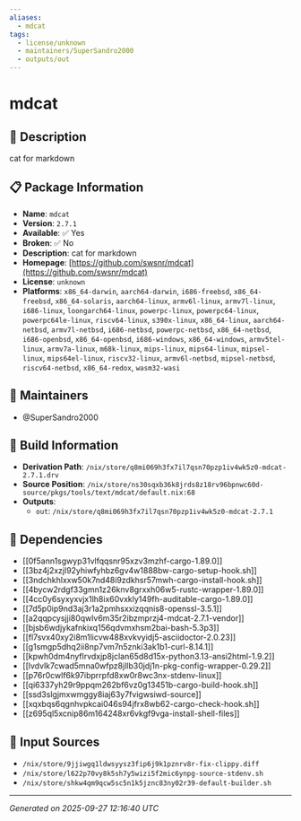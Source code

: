 ```yaml
---
aliases:
  - mdcat
tags:
  - license/unknown
  - maintainers/SuperSandro2000
  - outputs/out
---
```


# mdcat

## 📝 Description

cat for markdown

## 📋 Package Information

- **Name**: `mdcat`
- **Version**: `2.7.1`
- **Available**: ✅ Yes
- **Broken**: ✅ No
- **Description**: cat for markdown
- **Homepage**: [https://github.com/swsnr/mdcat](https://github.com/swsnr/mdcat)
- **License**: `unknown`
- **Platforms**: `x86_64-darwin`, `aarch64-darwin`, `i686-freebsd`, `x86_64-freebsd`, `x86_64-solaris`, `aarch64-linux`, `armv6l-linux`, `armv7l-linux`, `i686-linux`, `loongarch64-linux`, `powerpc-linux`, `powerpc64-linux`, `powerpc64le-linux`, `riscv64-linux`, `s390x-linux`, `x86_64-linux`, `aarch64-netbsd`, `armv7l-netbsd`, `i686-netbsd`, `powerpc-netbsd`, `x86_64-netbsd`, `i686-openbsd`, `x86_64-openbsd`, `i686-windows`, `x86_64-windows`, `armv5tel-linux`, `armv7a-linux`, `m68k-linux`, `mips-linux`, `mips64-linux`, `mipsel-linux`, `mips64el-linux`, `riscv32-linux`, `armv6l-netbsd`, `mipsel-netbsd`, `riscv64-netbsd`, `x86_64-redox`, `wasm32-wasi`
## 👥 Maintainers

- @SuperSandro2000


## 🔧 Build Information

- **Derivation Path**: `/nix/store/q8mi069h3fx7il7qsn70pzp1iv4wk5z0-mdcat-2.7.1.drv`
- **Source Position**: `/nix/store/ns30sqxb36k8jrds8z18rv96bpnwc60d-source/pkgs/tools/text/mdcat/default.nix:68`
- **Outputs**:
  - `out`:  `/nix/store/q8mi069h3fx7il7qsn70pzp1iv4wk5z0-mdcat-2.7.1`

## 🔗 Dependencies

- [[0f5ann1sgwyp31vlfqqsnr95xzv3mzhf-cargo-1.89.0]]
- [[3bz4j2xzjl92yhiwfyhbz6gv4w1888bw-cargo-setup-hook.sh]]
- [[3ndchkhlxxw50k7nd48i9zdkhsr57mwh-cargo-install-hook.sh]]
- [[4bycw2rdgf33gmn1z26knv8grxxh06w5-rustc-wrapper-1.89.0]]
- [[4cc0y6syxyxvjx1lh8ix60vxkly149fh-auditable-cargo-1.89.0]]
- [[7d5p0ip9nd3aj3r1a2pmhsxxizqqnis8-openssl-3.5.1]]
- [[a2qqpcysjji80qwlv6m35r2ibzmprzj4-mdcat-2.7.1-vendor]]
- [[bjsb6wdjykafnkixq156qdvmxhsm2bai-bash-5.3p3]]
- [[fl7svx40xy2i8m1licvw488xvkvyidj5-asciidoctor-2.0.23]]
- [[g1smgp5dhq2ii8np7vm7n5znki3ak1b1-curl-8.14.1]]
- [[kpwh0dm4nyflrvdxjp8jclan65d8d15x-python3.13-ansi2html-1.9.2]]
- [[lvdvlk7cwad5mna0wfpz8jllb30jdj1n-pkg-config-wrapper-0.29.2]]
- [[p76r0cwlf6k97ibprrpfd8xw0r8wc3nx-stdenv-linux]]
- [[qi6337yh29r9ppqm262bf6vz0g13451b-cargo-build-hook.sh]]
- [[ssd3slgjmxwmggy8iaj63y7fvigwsiwd-source]]
- [[xqxbqs6qgnhvpkcai046s94jfrx8wb62-cargo-check-hook.sh]]
- [[z695ql5xcnip86m164248xr6vkgf9vga-install-shell-files]]

## 📁 Input Sources

- `/nix/store/9jjiwgq1ldwsyysz3fip6j9k1pznrv8r-fix-clippy.diff`
- `/nix/store/l622p70vy8k5sh7y5wizi5f2mic6ynpg-source-stdenv.sh`
- `/nix/store/shkw4qm9qcw5sc5n1k5jznc83ny02r39-default-builder.sh`

---
*Generated on 2025-09-27 12:16:40 UTC*
